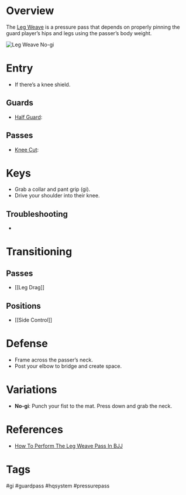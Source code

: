 # Overview
The <u>Leg Weave</u> is a pressure pass that depends on properly pinning the guard player’s hips and legs using the passer’s body weight.

![Leg Weave No-gi](https://www.grapplearts.com/wp-content/uploads/2019/08/bjj-basics-leg-weave-pass-counter.jpg)
# Entry
- If there’s a knee shield.
## Guards
- [Half Guard](obsidian://open?vault=Obsidian-BJJ-Notes&file=Guards%2FHalf%20Guard):
## Passes
- [Knee Cut](obsidian://open?vault=Obsidian-BJJ-Notes&file=Guard%20Passes%2FKnee%20Cut):
# Keys
- Grab a collar and pant grip (gi).
- Drive your shoulder into their knee.
## Troubleshooting
- 
# Transitioning
## Passes
- [[Leg Drag]]
## Positions
- [[Side Control]]
# Defense
- Frame across the passer’s neck.
- Post your elbow to bridge and create space.
# Variations
- **No-gi**: Punch your fist to the mat. Press down and grab the neck.
# References
- [How To Perform The Leg Weave Pass In BJJ](https://evolve-mma.com/blog/how-to-perform-the-leg-weave-pass-in-bjj/)
# Tags
#gi #guardpass #hqsystem #pressurepass 